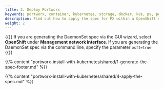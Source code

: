 ```yaml
---
title: 2. Deploy Portworx
keywords: portworx, container, kubernetes, storage, docker, k8s, pv, persistent disk, openshift
description: Find out how to apply the spec for PX within a OpenShift cluster and have PX provide highly available volumes to any application deployed via Kubernetes.
weight: 2
---
```


{{<info>}}
If you are generating the DaemonSet spec via the GUI wizard, select **OpenShift** under **Management network interface**. If you are generating the DaemonSet spec via the command line, specify the parameter `osft=true`
{{</info>}}

{{% content "portworx-install-with-kubernetes/shared/1-generate-the-spec-footer.md" %}}


{{% content "portworx-install-with-kubernetes/shared/4-apply-the-spec.md" %}}
